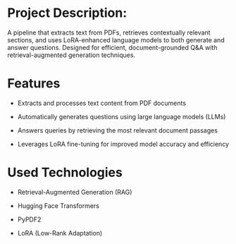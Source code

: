 # Project Description:
A pipeline that extracts text from PDFs, retrieves contextually relevant sections, and uses LoRA-enhanced language models to both generate and answer questions. Designed for efficient, document-grounded Q&amp;A with retrieval-augmented generation techniques.
# Features
* Extracts and processes text content from PDF documents

* Automatically generates questions using large language models (LLMs)

* Answers queries by retrieving the most relevant document passages

* Leverages LoRA fine-tuning for improved model accuracy and efficiency

# Used Technologies

* Retrieval-Augmented Generation (RAG)

*  Hugging Face Transformers
  
* PyPDF2 

* LoRA (Low-Rank Adaptation)

